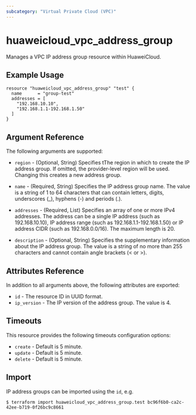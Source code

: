 ```yaml
---
subcategory: "Virtual Private Cloud (VPC)"
---
```


# huaweicloud_vpc_address_group

Manages a VPC IP address group resource within HuaweiCloud.

## Example Usage

```hcl
resource "huaweicloud_vpc_address_group" "test" {
  name      = "group-test"
  addresses = [
    "192.168.10.10",
    "192.168.1.1-192.168.1.50"
  ]
}
```

## Argument Reference

The following arguments are supported:

* `region` - (Optional, String) Specifies tThe region in which to create the IP address group. If omitted, the
  provider-level region will be used. Changing this creates a new address group.
  
* `name` - (Required, String) Specifies the IP address group name. The value is a string of 1 to 64 characters that can contain
  letters, digits, underscores (_), hyphens (-) and periods (.).

* `addresses` - (Required, List) Specifies an array of one or more IPv4 addresses. The address can be a single IP
  address (such as 192.168.10.10), IP address range (such as 192.168.1.1-192.168.1.50) or IP address CIDR (such as 192.168.0.0/16).
  The maximum length is 20.
  
* `description` - (Optional, String) Specifies the supplementary information about the IP address group.
  The value is a string of no more than 255 characters and cannot contain angle brackets (< or >).
  
## Attributes Reference

In addition to all arguments above, the following attributes are exported:

* `id` - The resource ID in UUID format.
* `ip_version` - The IP version of the address group. The value is 4.

## Timeouts

This resource provides the following timeouts configuration options:

* `create` - Default is 5 minute.
* `update` - Default is 5 minute.
* `delete` - Default is 5 minute.

## Import

IP address groups can be imported using the `id`, e.g.

```
$ terraform import huaweicloud_vpc_address_group.test bc96f6b0-ca2c-42ee-b719-0f26bc9c8661
```
